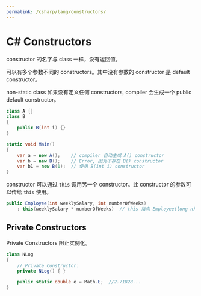 ```yaml
---
permalink: /csharp/lang/constructors/
---
```


# C# Constructors

constructor 的名字与 class 一样，没有返回值。

可以有多个参数不同的 constructors。其中没有参数的 constructor 是 default constructor。

non-static class 如果没有定义任何 constructors, compiler 会生成一个 public default constructor。

```cs
class A {}
class B
{
    public B(int i) {}
}

static void Main()
{
    var a = new A();    // compiler 自动生成 A() constructor
    var b = new B();    // Error, 因为不存在 B() constructor
    var b1 = new B(1);  // 使用 B(int i) constructor
}
```

constructor 可以通过 `this` 调用另一个 constructor。此 constructor 的参数可以传给 `this` 使用。

```cs
public Employee(int weeklySalary, int numberOfWeeks)
    : this(weeklySalary * numberOfWeeks)  // this 指向 Employee(long n)
```

## Private Constructors

Private Constructors 阻止实例化。

```cs
class NLog
{
    // Private Constructor:
    private NLog() { }

    public static double e = Math.E;  //2.71828...
}
```
